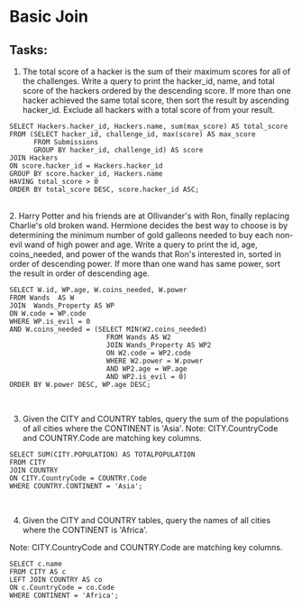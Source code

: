 # Basic Join

## Tasks:
1. The total score of a hacker is the sum of their maximum scores for all of the challenges. Write a query to print the hacker_id, name, and total score of the hackers ordered by the descending score. If more than one hacker achieved the same total score, then sort the result by ascending hacker_id. Exclude all hackers with a total score of from your result.

```{SQL}
SELECT Hackers.hacker_id, Hackers.name, sum(max_score) AS total_score 
FROM (SELECT hacker_id, challenge_id, max(score) AS max_score
      FROM Submissions 
      GROUP BY hacker_id, challenge_id) AS score
JOIN Hackers 
ON score.hacker_id = Hackers.hacker_id
GROUP BY score.hacker_id, Hackers.name
HAVING total_score > 0
ORDER BY total_score DESC, score.hacker_id ASC;
```
<br/>
2. Harry Potter and his friends are at Ollivander's with Ron, finally replacing Charlie's old broken wand.
Hermione decides the best way to choose is by determining the minimum number of gold galleons needed to buy each non-evil wand of high power and age. Write a query to print the id, age, coins_needed, and power of the wands that Ron's interested in, sorted in order of descending power. If more than one wand has same power, sort the result in order of descending age.

```{SQL}
SELECT W.id, WP.age, W.coins_needed, W.power
FROM Wands  AS W
JOIN  Wands_Property AS WP 
ON W.code = WP.code
WHERE WP.is_evil = 0 
AND W.coins_needed = (SELECT MIN(W2.coins_needed) 
                        FROM Wands AS W2 
                        JOIN Wands_Property AS WP2 
                        ON W2.code = WP2.code 
                        WHERE W2.power = W.power 
                        AND WP2.age = WP.age 
                        AND WP2.is_evil = 0)
ORDER BY W.power DESC, WP.age DESC;
```
<br/>

3. Given the CITY and COUNTRY tables, query the sum of the populations of all cities where the CONTINENT is 'Asia'.
Note: CITY.CountryCode and COUNTRY.Code are matching key columns.

```{SQL}
SELECT SUM(CITY.POPULATION) AS TOTALPOPULATION
FROM CITY
JOIN COUNTRY
ON CITY.CountryCode = COUNTRY.Code
WHERE COUNTRY.CONTINENT = 'Asia';
```
<br/>

4. Given the CITY and COUNTRY tables, query the names of all cities where the CONTINENT is 'Africa'.

Note: CITY.CountryCode and COUNTRY.Code are matching key columns.

```{SQL}
SELECT c.name
FROM CITY AS c
LEFT JOIN COUNTRY AS co
ON c.CountryCode = co.Code
WHERE CONTINENT = 'Africa';
```
<br/>